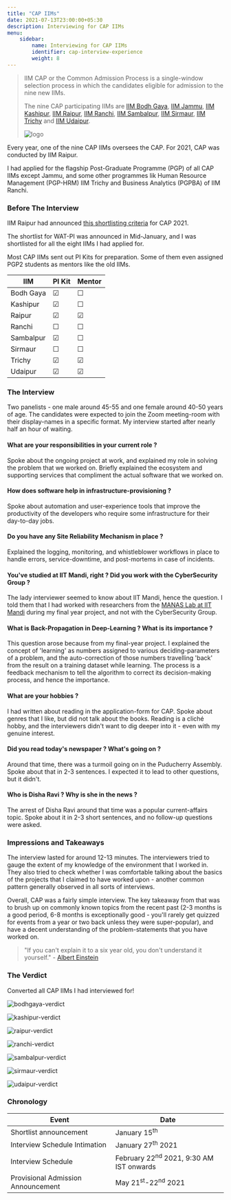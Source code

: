 ```yaml
---
title: "CAP IIMs"
date: 2021-07-13T23:00:00+05:30
description: Interviewing for CAP IIMs
menu:
    sidebar:
        name: Interviewing for CAP IIMs
        identifier: cap-interview-experience
        weight: 8
---
```


> IIM CAP or the Common Admission Process is a single-window selection process in which the candidates eligible for admission to the nine new IIMs.
>
> The nine CAP participating IIMs are [IIM Bodh Gaya](https://iimbg.ac.in), [IIM Jammu](http://www.iimj.ac.in), [IIM Kashipur](http://www.iimkashipur.ac.in), [IIM Raipur](https://www.iimraipur.ac.in), [IIM Ranchi](https://iimranchi.ac.in), [IIM Sambalpur](https://www.iimsambalpur.ac.in), [IIM Sirmaur](https://www.iimsirmaur.ac.in), [IIM Trichy](https://www.iimtrichy.ac.in) and [IIM Udaipur](https://www.iimu.ac.in).
>
> ![logo](logo.jpg)

Every year, one of the nine CAP IIMs oversees the CAP. For 2021, CAP was conducted by IIM Raipur.

I had applied for the flagship Post-Graduate Programme (PGP) of all CAP IIMs except Jammu, and some other programmes lik Human Resource Management (PGP-HRM) IIM Trichy and Business Analytics (PGPBA) of IIM Ranchi.

### Before The Interview

IIM Raipur had announced [this shortlisting criteria](https://www.iimraipur.ac.in/pdf/CAP%202021.pdf) for CAP 2021.

The shortlist for WAT-PI was announced in Mid-January, and I was shortlisted for all the eight IIMs I had applied for.

Most CAP IIMs sent out PI Kits for preparation. Some of them even assigned PGP2 students as mentors like the old IIMs.

| IIM | PI Kit | Mentor |
| --- | --- | --- |
| Bodh Gaya| &#9745; | &#9744; |
| Kashipur | &#9745; | &#9744; |
| Raipur | &#9745; | &#9745; |
| Ranchi | &#9744; | &#9744; |
| Sambalpur | &#9745; | &#9744; |
| Sirmaur | &#9744; | &#9744; |
| Trichy | &#9745; | &#9745; |
| Udaipur | &#9745; | &#9745; |

### The Interview

Two panelists - one male around 45-55 and one female around 40-50 years of age. The candidates were expected to join the Zoom meeting-room with their display-names in a specific format. My interview started after nearly half an hour of waiting.

#### What are your responsibilities in your current role ?
Spoke about the ongoing project at work, and explained my role in solving the problem that we worked on. Briefly explained the ecosystem and supporting services that compliment the actual software that we worked on. 

#### How does software help in infrastructure-provisioning ?
Spoke about automation and user-experience tools that improve the productivity of the developers who require some infrastructure for their day-to-day jobs.

#### Do you have any Site Reliability Mechanism in place ?
Explained the logging, monitoring, and whistleblower workflows in place to handle errors, service-downtime, and post-mortems in case of incidents.

#### You've studied at IIT Mandi, right ? Did you work with the CyberSecurity Group ? 
The lady interviewer seemed to know about IIT Mandi, hence the question. I told them that I had worked with researchers from the [MANAS Lab at IIT Mandi](https://manas.iitmandi.ac.in) during my final year project, and not with the CyberSecurity Group.

#### What is Back-Propagation in Deep-Learning ? What is its importance ?
This question arose because from my final-year project. I explained the concept of 'learning' as numbers assigned to various deciding-parameters of a problem, and the auto-correction of those numbers travelling 'back' from the result on a training dataset while learning. The process is a feedback mechanism to tell the algorithm to correct its decision-making process, and hence the importance. 

#### What are your hobbies ? 
I had written about reading in the application-form for CAP. Spoke about genres that I like, but did not talk about the books. Reading is a cliché hobby, and the interviewers didn't want to dig deeper into it - even with my genuine interest. 

#### Did you read today's newspaper ? What's going on ?
Around that time, there was a turmoil going on in the Puducherry Assembly. Spoke about that in 2-3 sentences. I expected it to lead to other questions, but it didn't.

#### Who is Disha Ravi ? Why is she in the news ?
The arrest of Disha Ravi around that time was a popular current-affairs topic. Spoke about it in 2-3 short sentences, and no follow-up questions were asked.

### Impressions and Takeaways

The interview lasted for around 12-13 minutes. The interviewers tried to gauge the extent of my knowledge of the environment that I worked in. They also tried to check whether I was comfortable talking about the basics of the projects that I claimed to have worked upon - another common pattern generally observed in all sorts of interviews.

Overall, CAP was a fairly simple interview. The key takeaway from that was to brush up on commonly known topics from the recent past (2-3 months is a good period, 6-8 months is exceptionally good - you'll rarely get quizzed for events from a year or two back unless they were super-popular), and have a decent understanding of the problem-statements that you have worked on.

> "If you can't explain it to a six year old, you don't understand it yourself." - [Albert Einstein](https://www.goodreads.com/quotes/19421-if-you-can-t-explain-it-to-a-six-year-old)

### The Verdict

Converted all CAP IIMs I had interviewed for!

![bodhgaya-verdict](bodhgaya-verdict.png)

![kashipur-verdict](kashipur-verdict.png)

![raipur-verdict](raipur-verdict.png)

![ranchi-verdict](ranchi-verdict.png)

![sambalpur-verdict](sambalpur-verdict.png)

![sirmaur-verdict](sirmaur-verdict.png)

![udaipur-verdict](udaipur-verdict.png)


### Chronology

| Event | Date |
| --- | --- |
| Shortlist announcement | January 15<sup>th</sup> |
| Interview Schedule Intimation | January 27<sup>th</sup> 2021 |
| Interview Schedule | February 22<sup>nd</sup> 2021, 9:30 AM IST onwards |
| Provisional Admission Announcement | May 21<sup>st</sup>-22<sup>nd</sup> 2021 |
